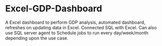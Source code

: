 # Excel-GDP-Dashboard

A Excel dashboard to perform GDP analysis, automated dashboard, refreshes on updating data in Excel.
Connected SQL with Excel.
Can also use SQL server agent to Schedule jobs to run every day/week/month depending upon the use case.
